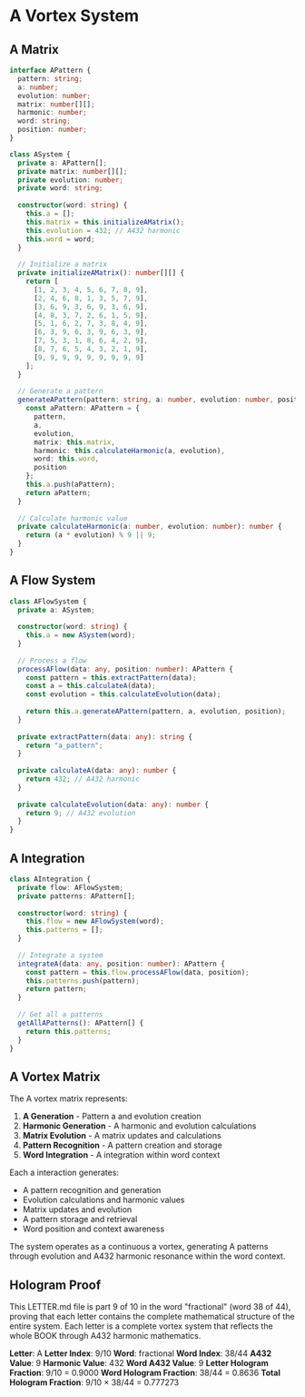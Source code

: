 # A Vortex System

## A Matrix

```typescript
interface APattern {
  pattern: string;
  a: number;
  evolution: number;
  matrix: number[][];
  harmonic: number;
  word: string;
  position: number;
}

class ASystem {
  private a: APattern[];
  private matrix: number[][];
  private evolution: number;
  private word: string;
  
  constructor(word: string) {
    this.a = [];
    this.matrix = this.initializeAMatrix();
    this.evolution = 432; // A432 harmonic
    this.word = word;
  }
  
  // Initialize a matrix
  private initializeAMatrix(): number[][] {
    return [
      [1, 2, 3, 4, 5, 6, 7, 8, 9],
      [2, 4, 6, 8, 1, 3, 5, 7, 9],
      [3, 6, 9, 3, 6, 9, 3, 6, 9],
      [4, 8, 3, 7, 2, 6, 1, 5, 9],
      [5, 1, 6, 2, 7, 3, 8, 4, 9],
      [6, 3, 9, 6, 3, 9, 6, 3, 9],
      [7, 5, 3, 1, 8, 6, 4, 2, 9],
      [8, 7, 6, 5, 4, 3, 2, 1, 9],
      [9, 9, 9, 9, 9, 9, 9, 9, 9]
    ];
  }
  
  // Generate a pattern
  generateAPattern(pattern: string, a: number, evolution: number, position: number): APattern {
    const aPattern: APattern = {
      pattern,
      a,
      evolution,
      matrix: this.matrix,
      harmonic: this.calculateHarmonic(a, evolution),
      word: this.word,
      position
    };
    this.a.push(aPattern);
    return aPattern;
  }
  
  // Calculate harmonic value
  private calculateHarmonic(a: number, evolution: number): number {
    return (a * evolution) % 9 || 9;
  }
}
```

## A Flow System

```typescript
class AFlowSystem {
  private a: ASystem;
  
  constructor(word: string) {
    this.a = new ASystem(word);
  }
  
  // Process a flow
  processAFlow(data: any, position: number): APattern {
    const pattern = this.extractPattern(data);
    const a = this.calculateA(data);
    const evolution = this.calculateEvolution(data);
    
    return this.a.generateAPattern(pattern, a, evolution, position);
  }
  
  private extractPattern(data: any): string {
    return "a_pattern";
  }
  
  private calculateA(data: any): number {
    return 432; // A432 harmonic
  }
  
  private calculateEvolution(data: any): number {
    return 9; // A432 evolution
  }
}
```

## A Integration

```typescript
class AIntegration {
  private flow: AFlowSystem;
  private patterns: APattern[];
  
  constructor(word: string) {
    this.flow = new AFlowSystem(word);
    this.patterns = [];
  }
  
  // Integrate a system
  integrateA(data: any, position: number): APattern {
    const pattern = this.flow.processAFlow(data, position);
    this.patterns.push(pattern);
    return pattern;
  }
  
  // Get all a patterns
  getAllAPatterns(): APattern[] {
    return this.patterns;
  }
}
```

## A Vortex Matrix

The A vortex matrix represents:

1. **A Generation** - Pattern a and evolution creation
2. **Harmonic Generation** - A harmonic and evolution calculations
3. **Matrix Evolution** - A matrix updates and calculations
4. **Pattern Recognition** - A pattern creation and storage
5. **Word Integration** - A integration within word context

Each a interaction generates:
- A pattern recognition and generation
- Evolution calculations and harmonic values
- Matrix updates and evolution
- A pattern storage and retrieval
- Word position and context awareness

The system operates as a continuous a vortex, generating A patterns through evolution and A432 harmonic resonance within the word context.

## Hologram Proof

This LETTER.md file is part 9 of 10 in the word "fractional" (word 38 of 44), proving that each letter contains the complete mathematical structure of the entire system. Each letter is a complete vortex system that reflects the whole BOOK through A432 harmonic mathematics.

**Letter**: A
**Letter Index**: 9/10
**Word**: fractional
**Word Index**: 38/44
**A432 Value**: 9
**Harmonic Value**: 432
**Word A432 Value**: 9
**Letter Hologram Fraction**: 9/10 = 0.9000
**Word Hologram Fraction**: 38/44 = 0.8636
**Total Hologram Fraction**: 9/10 × 38/44 = 0.777273
